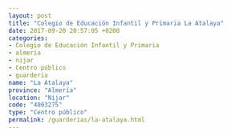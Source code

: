 ```yaml
---
layout: post
title: "Colegio de Educación Infantil y Primaria La Atalaya"
date: 2017-09-20 20:57:05 +0200
categories:
- Colegio de Educación Infantil y Primaria
- almeria
- nijar
- Centro público
- guarderia
name: "La Atalaya"
province: "Almería"
location: "Nijar"
code: "4003275"
type: "Centro público"
permalink: /guarderias/la-atalaya.html
---
```

